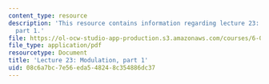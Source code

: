 ```yaml
---
content_type: resource
description: 'This resource contains information regarding lecture 23: modulation,
  part 1.'
file: https://ol-ocw-studio-app-production.s3.amazonaws.com/courses/6-003-signals-and-systems-fall-2011/08c6a7bc7e56eda548248c354886dc37_MIT6_003F11_lec23.pdf
file_type: application/pdf
resourcetype: Document
title: 'Lecture 23: Modulation, part 1'
uid: 08c6a7bc-7e56-eda5-4824-8c354886dc37
---
```

